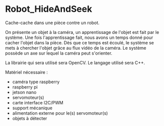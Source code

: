 # Robot_HideAndSeek
Cache-cache dans une pièce contre un robot.

On présente un objet à la caméra, un apprentissage de l'objet est fait par le système.
Une fois l'apprentissage fait, nous avons un temps donné pour cacher l'objet dans la pièce.
Dès que ce temps est écoulé, le système se mets à chercher l'objet grâce au flux vidéo de la caméra.
Le système possède un axe sur lequel la caméra peut s'orienter.



La librairie qui sera utilisé sera OpenCV.
Le langage utilisé sera C++.

Matériel nécessaire :
- caméra type raspberry
- raspberry pi
- jetson nano
- servomoteur(s)
- carte interface I2C/PWM
- support mécanique
- alimentation externe pour le(s) servomoteur(s)
- objets à détecter
